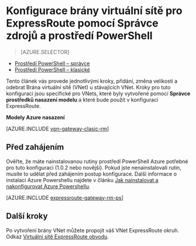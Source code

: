 <properties
   pageTitle="Přidání VNet brány tak, aby virtuální sítě pro ExpressRoute pomocí Správce zdrojů a prostředí PowerShell | Microsoft Azure"
   description="Tento článek vás provede s přidáním Vnet brány tak, aby již byly vytvořeny VNet správce prostředků pro ExpressRoute"
   documentationCenter="na"
   services="expressroute"
   authors="charwen"
   manager="carmonm"
   editor=""
   tags="azure-resource-manager"/>

<tags 
   ms.service="expressroute"
   ms.devlang="na"
   ms.topic="article" 
   ms.tgt_pltfrm="na"
   ms.workload="infrastructure-services" 
   ms.date="10/10/2016"
   ms.author="charwen"/>

# <a name="configure-a-virtual-network-gateway-for-expressroute-using-resource-manager-and-powershell"></a>Konfigurace brány virtuální sítě pro ExpressRoute pomocí Správce zdrojů a prostředí PowerShell


> [AZURE.SELECTOR]
- [Prostředí PowerShell – správce](expressroute-howto-add-gateway-resource-manager.md)
- [Prostředí PowerShell – klasické](expressroute-howto-add-gateway-classic.md)


Tento článek vás provede jednotlivými kroky, přidání, změna velikosti a odebrat Brána virtuální sítě (VNet) u stávajících VNet. Kroky pro tuto konfiguraci jsou specifické pro VNets, které byly vytvořené pomocí **Správce prostředků nasazení modelu** a které bude použít v konfiguraci ExpressRoute. 

**Modely Azure nasazení**

[AZURE.INCLUDE [vpn-gateway-clasic-rm](../../includes/vpn-gateway-classic-rm-include.md)] 

## <a name="before-beginning"></a>Před zahájením

Ověřte, že máte nainstalovanou rutiny prostředí PowerShell Azure potřebné pro tuto konfiguraci (1.0.2 nebo novější). Pokud jste nenainstalovali rutin, musíte to udělat před zahájením postup konfigurace. Další informace o instalaci Azure Powershellu najdete v článku [Jak nainstalovat a nakonfigurovat Azure Powershellu](../powershell-install-configure.md).


[AZURE.INCLUDE [expressroute-gateway-rm-ps](../../includes/expressroute-gateway-rm-ps-include.md)]

    
## <a name="next-steps"></a>Další kroky

Po vytvoření brány VNet můžete propojit váš VNet ExpressRoute okruh. Odkaz [Virtuální sítě ExpressRoute obvodu](expressroute-howto-linkvnet-arm.md).
